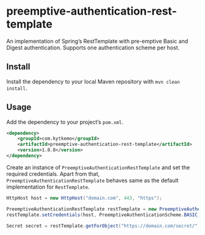 # preemptive-authentication-rest-template

An implementation of Spring’s RestTemplate with pre-emptive Basic and Digest authentication. Supports one authentication
scheme per host.

## Install

Install the dependency to your local Maven repository with `mvn clean install`.

## Usage

Add the dependency to your project’s `pom.xml`.

```xml
<dependency>
    <groupId>com.kytkemo</groupId>
    <artifactId>preemptive-authentication-rest-template</artifactId>
    <version>1.0.8</version>
</dependency>
```

Create an instance of `PreemptiveAuthenticationRestTemplate` and set the required credentials. Apart from that,
`PreemptiveAuthenticationRestTemplate` behaves same as the default implementation for `RestTemplate`.

```java
HttpHost host = new HttpHost("domain.com", 443, "https");

PreemptiveAuthenticationRestTemplate restTemplate = new PreemptiveAuthenticationRestTemplate();
restTemplate.setCredentials(host, PreemptiveAuthenticationScheme.BASIC_AUTHENTICATION, "username", "password");

Secret secret = restTemplate.getForObject("https://domain.com/secret/", Secret.class);
```
